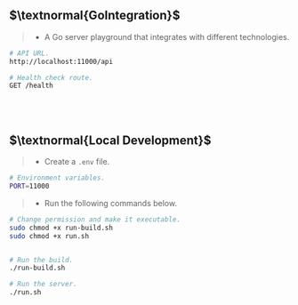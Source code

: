 ## $\textnormal{GoIntegration}$

> - A Go server playground that integrates with different technologies.

```bash
# API URL.
http://localhost:11000/api

# Health check route.
GET /health
```

<br />
<br />



## $\textnormal{Local Development}$

> - Create a `.env` file.

```sh
# Environment variables.
PORT=11000
```

> - Run the following commands below.

```bash
# Change permission and make it executable.
sudo chmod +x run-build.sh
sudo chmod +x run.sh


# Run the build.
./run-build.sh

# Run the server.
./run.sh
```

